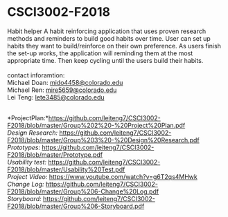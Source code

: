 # CSCI3002-F2018
Habit helper
A habit reinforcing application that uses proven research methods and reminders to build good habits over time. User can set up habits they want to build/reinforce on their own preference. As users finish the set-up works, the application will reminding them at the most appropriate time. Then keep cycling until the users build their habits.
<br />
<br />contact inforamtion:
<br />Michael Doan: mido4458@colorado.edu
<br />Michael Ren: mire5659@colorado.edu
<br />Lei Teng: lete3485@colorado.edu

<br /> *ProjectPlan:*https://github.com/leiteng7/CSCI3002-F2018/blob/master/Group%202%20-%20Project%20Plan.pdf
<br /> *Design Research:* https://github.com/leiteng7/CSCI3002-F2018/blob/master/Group%203%20-%20Design%20Research.pdf
<br /> *Prototypes:* https://github.com/leiteng7/CSCI3002-F2018/blob/master/Prototype.pdf
<br /> *Usability test:* https://github.com/leiteng7/CSCI3002-F2018/blob/master/Usability%20Test.pdf
<br /> *Project Video:* https://www.youtube.com/watch?v=g6T2qs4MHwk
<br /> *Change Log:* https://github.com/leiteng7/CSCI3002-F2018/blob/master/Group%206-Change%20Log.pdf
<br /> *Storyboard:* https://github.com/leiteng7/CSCI3002-F2018/blob/master/Group%206-Storyboard.pdf

